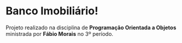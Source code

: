 # Banco Imobiliário!

Projeto realizado na disciplina de **Programação Orientada a Objetos** ministrada por **Fábio Morais** no 3º período.
